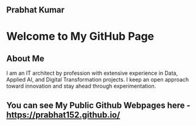 ## Prabhat Kumar

# Welcome to My GitHub Page
## About Me
I am an IT architect by profession with extensive experience in Data, Applied AI, and Digital Transformation projects. I keep an open approach toward innovation and stay ahead through experimentation.

## You can see My Public Github Webpages here - https://prabhat152.github.io/

